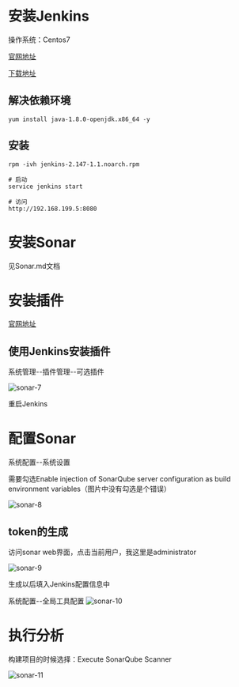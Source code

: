# 安装Jenkins
操作系统：Centos7

[官网地址](https://jenkins.io/)

[下载地址](https://pkg.jenkins.io/redhat/)

## 解决依赖环境
```
yum install java-1.8.0-openjdk.x86_64 -y
```

## 安装
```
rpm -ivh jenkins-2.147-1.1.noarch.rpm

# 启动
service jenkins start

# 访问
http://192.168.199.5:8080
```

# 安装Sonar
见Sonar.md文档

# 安装插件
[官网地址](https://docs.sonarqube.org/display/SCAN/Analyzing+with+SonarQube+Scanner+for+Jenkins)

## 使用Jenkins安装插件
系统管理--插件管理--可选插件

![sonar-7](https://github.com/bloodzer0/Enterprise_Security_Build--Open_Source/blob/master/Application%20Security/Code%20Audit/img/sonar-7.png)

重启Jenkins

# 配置Sonar
系统配置--系统设置

需要勾选Enable injection of SonarQube server configuration as build environment variables（图片中没有勾选是个错误）

![sonar-8](https://github.com/bloodzer0/Enterprise_Security_Build--Open_Source/blob/master/Application%20Security/Code%20Audit/img/sonar-8.png)

## token的生成
访问sonar web界面，点击当前用户，我这里是administrator

![sonar-9](https://github.com/bloodzer0/Enterprise_Security_Build--Open_Source/blob/master/Application%20Security/Code%20Audit/img/sonar-9.png)

生成以后填入Jenkins配置信息中

系统配置--全局工具配置
![sonar-10](https://github.com/bloodzer0/Enterprise_Security_Build--Open_Source/blob/master/Application%20Security/Code%20Audit/img/sonar-10.png)

# 执行分析
构建项目的时候选择：Execute SonarQube Scanner

![sonar-11](https://github.com/bloodzer0/Enterprise_Security_Build--Open_Source/blob/master/Application%20Security/Code%20Audit/img/sonar-11.png)